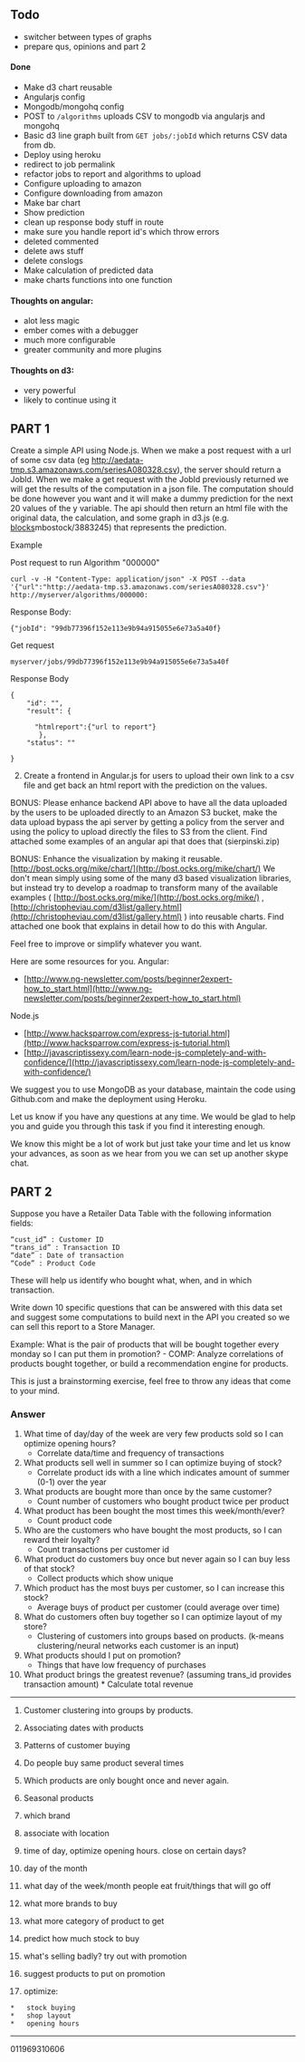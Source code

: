 ## Todo

*   switcher between types of graphs
*   prepare qus, opinions and part 2

#### Done

*   Make d3 chart reusable
*   Angularjs config
*   Mongodb/mongohq config
*   POST to `/algorithms` uploads CSV to mongodb via angularjs and mongohq
*   Basic d3 line graph built from `GET jobs/:jobId` which returns CSV data from db.
*   Deploy using heroku
*   redirect to job permalink
*   refactor jobs to report and algorithms to upload
*   Configure uploading to amazon
*   Configure downloading from amazon
*   Make bar chart
*   Show prediction
*   clean up response body stuff in route
*   make sure you handle report id's which throw errors
*   deleted commented
*   delete aws stuff
*   delete conslogs
*   Make calculation of predicted data
*   make charts functions into one function

#### Thoughts on angular:

*   alot less magic
*   ember comes with a debugger
*   much more configurable
*   greater community and more plugins

#### Thoughts on d3:

*   very powerful
*   likely to continue using it

## PART 1

Create a simple API using Node.js. When we make a post request with a url of some csv data (eg http://aedata-tmp.s3.amazonaws.com/seriesA080328.csv), the server should return a JobId. When we make a get request with the JobId previously returned we will get the results of the computation in a json file. The computation should be done however you want and it will make a dummy prediction for the next 20 values of the y variable. The api should then return an html file with the original data, the calculation, and some graph in d3.js (e.g. [blocks](http://bl.ocks.org/)mbostock/3883245) that represents the prediction.

Example

Post request to run Algorithm "000000"

    curl -v -H "Content-Type: application/json" -X POST --data '{"url":"http://aedata-tmp.s3.amazonaws.com/seriesA080328.csv"}' http://myserver/algorithms/000000:

Response Body:

    {"jobId": "99db77396f152e113e9b94a915055e6e73a5a40f}

Get request

    myserver/jobs/99db77396f152e113e9b94a915055e6e73a5a40f

Response Body

    {
        "id": "",
        "result": {

          "htmlreport":{"url to report"}
           },
        "status": ""

    }

2. Create a frontend in Angular.js for users to upload their own link to a csv file and get back an html report with the prediction on the values.

BONUS: Please enhance backend API above to have all the data uploaded by the users to be uploaded directly to an Amazon S3 bucket, make the data upload bypass the api server by getting a policy from the server and using the policy to upload directly the files to S3 from the client. Find attached some examples of an angular api that does that (sierpinski.zip)

BONUS: Enhance the visualization by making it reusable. [http://bost.ocks.org/mike/chart/](http://bost.ocks.org/mike/chart/) We don't mean simply using some of the many d3 based visualization libraries, but instead try to develop a roadmap to transform many of the available examples ( [http://bost.ocks.org/mike/](http://bost.ocks.org/mike/) , [http://christopheviau.com/d3list/gallery.html](http://christopheviau.com/d3list/gallery.html) ) into reusable charts. Find attached one book that explains in detail how to do this with Angular.

Feel free to improve or simplify whatever you want.

Here are some resources for you. Angular:

*   [http://www.ng-newsletter.com/posts/beginner2expert-how_to_start.html](http://www.ng-newsletter.com/posts/beginner2expert-how_to_start.html)

Node.js

*   [http://www.hacksparrow.com/express-js-tutorial.html](http://www.hacksparrow.com/express-js-tutorial.html)
*   [http://javascriptissexy.com/learn-node-js-completely-and-with-confidence/](http://javascriptissexy.com/learn-node-js-completely-and-with-confidence/)

We suggest you to use MongoDB as your database, maintain the code using Github.com and make the deployment using Heroku.

Let us know if you have any questions at any time. We would be glad to help you and guide you through this task if you find it interesting enough.

We know this might be a lot of work but just take your time and let us know your advances, as soon as we hear from you we can set up another skype chat.

## PART 2

Suppose you have a Retailer Data Table with the following information fields:

    “cust_id” : Customer ID
    “trans_id” : Transaction ID
    “date” : Date of transaction
    “Code” : Product Code

These will help us identify who bought what, when, and in which transaction.

Write down 10 specific questions that can be answered with this data set and suggest some computations to build next in the API you created so we can sell this report to a Store Manager.

Example: What is the pair of products that will be bought together every monday so I can put them in promotion? - COMP: Analyze correlations of products bought together, or build a recommendation engine for products.

This is just a brainstorming exercise, feel free to throw any ideas that come to your mind.

### Answer

1.  What time of day/day of the week are very few products sold so I can optimize opening hours?
    *   Correlate data/time and frequency of transactions
2.  What products sell well in summer so I can optimize buying of stock?
    *   Correlate product ids with a line which indicates amount of summer (0-1) over the year
3.  What products are bought more than once by the same customer?
    *   Count number of customers who bought product twice per product
4.  What product has been bought the most times this week/month/ever?
    *   Count product code
5.  Who are the customers who have bought the most products, so I can reward their loyalty?
    *   Count transactions per customer id
6.  What product do customers buy once but never again so I can buy less of that stock?
    *   Collect products which show unique
7.  Which product has the most buys per customer, so I can increase this stock?
    *   Average buys of product per customer (could average over time)
8.  What do customers often buy together so I can optimize layout of my store?
    *   Clustering of customers into groups based on products. (k-means clustering/neural networks each customer is an input)
9.  What products should I put on promotion?
    *   Things that have low frequency of purchases
10.  What product brings the greatest revenue? (assuming trans_id provides transaction amount)
    *   Calculate total revenue

* * *

1.  Customer clustering into groups by products.
2.  Associating dates with products
3.  Patterns of customer buying
4.  Do people buy same product several times
5.  Which products are only bought once and never again.
6.  Seasonal products
7.  which brand
8.  associate with location
9.  time of day, optimize opening hours. close on certain days?
10.  day of the month
11.  what day of the week/month people eat fruit/things that will go off
12.  what more brands to buy
13.  what more category of product to get
14.  predict how much stock to buy
15.  what's selling badly? try out with promotion
16.  suggest products to put on promotion

17.  optimize:

    *   stock buying
    *   shop layout
    *   opening hours

* * *

011969310606
